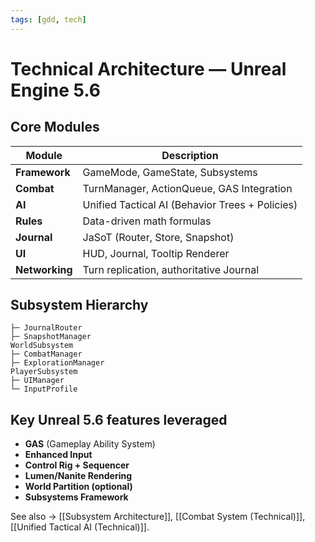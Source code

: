 ```yaml
---
tags: [gdd, tech]
---
```


# Technical Architecture — Unreal Engine 5.6

## Core Modules
| Module | Description |
|---------|-------------|
| **Framework** | GameMode, GameState, Subsystems |
| **Combat** | TurnManager, ActionQueue, GAS Integration |
| **AI** | Unified Tactical AI (Behavior Trees + Policies) |
| **Rules** | Data-driven math formulas |
| **Journal** | JaSoT (Router, Store, Snapshot) |
| **UI** | HUD, Journal, Tooltip Renderer |
| **Networking** | Turn replication, authoritative Journal |

## Subsystem Hierarchy
```GameInstanceSubsystem  
├─ JournalRouter  
├─ SnapshotManager  
WorldSubsystem  
├─ CombatManager  
├─ ExplorationManager  
PlayerSubsystem  
├─ UIManager  
└─ InputProfile
```


## Key Unreal 5.6 features leveraged
- **GAS** (Gameplay Ability System)  
- **Enhanced Input**  
- **Control Rig + Sequencer**  
- **Lumen/Nanite Rendering**  
- **World Partition (optional)**  
- **Subsystems Framework**

See also → [[Subsystem Architecture]], [[Combat System (Technical)]], [[Unified Tactical AI (Technical)]].

